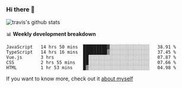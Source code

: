 ### Hi there 👋

<!--
**HondryTravis/HondryTravis** is a ✨ _special_ ✨ repository because its `README.md` (this file) appears on your GitHub profile.

Here are some ideas to get you started:

- 🔭 I’m currently working on ...
- 🌱 I’m currently learning ...
- 👯 I’m looking to collaborate on ...
- 🤔 I’m looking for help with ...
- 💬 Ask me about ...
- 📫 How to reach me: ...
- 😄 Pronouns: ...
- ⚡ Fun fact: ...
-->

<!-- [![travis's github stats](https://github-readme-stats.vercel.app/api?username=HondryTravis)](https://github.com/anuraghazra/github-readme-stats)  -->
![travis's github stats](https://github-readme-stats.anuraghazra1.vercel.app/api/top-langs/?username=HondryTravis&theme=nord&layout=compact)

📊 **Weekly development breakdown**

<!--START_SECTION:waka-->
```text
JavaScript   14 hrs 50 mins  █████████▓░░░░░░░░░░░░░░░   38.91 % 
TypeScript   14 hrs 16 mins  █████████▒░░░░░░░░░░░░░░░   37.45 % 
Vue.js       3 hrs           ██░░░░░░░░░░░░░░░░░░░░░░░   07.87 % 
CSS          2 hrs 55 mins   ██░░░░░░░░░░░░░░░░░░░░░░░   07.66 % 
HTML         1 hr 53 mins    █▒░░░░░░░░░░░░░░░░░░░░░░░   04.98 % 
```
<!--END_SECTION:waka-->

If you want to know more, check out it [about myself](https://hondrytravis.github.io/)
